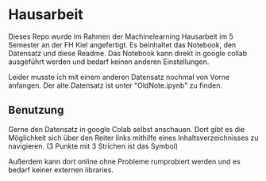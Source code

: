 # Hausarbeit
Dieses Repo wurde im Rahmen der Machinelearning Hausarbeit im 5 Semester an der FH Kiel angefertigt. Es beinhaltet das Notebook, den Datensatz und diese Readme. Das Notebook kann direkt in google collab ausgeführt werden und bedarf keinen anderen Einstellungen.

Leider musste ich mit einem anderen Datensatz nochmal von Vorne anfangen. Der alte Datensatz ist unter "OldNote.ipynb" zu finden.

## Benutzung
Gerne den Datensatz in google Colab selbst anschauen. Dort gibt es die Möglichkeit sich über den Reiter links mithilfe eines Inhaltsverzeichnisses zu navigieren. (3 Punkte mit 3 Strichen ist das Symbol)

Außerdem kann dort online ohne Probleme rumprobiert werden und es bedarf keiner externen libraries.
